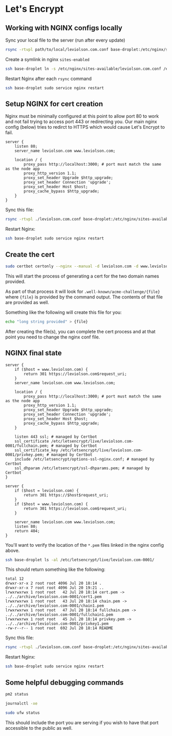 # Let's Encrypt

## Working with NGINX configs locally

Sync your local file to the server (run after every update)
```bash
rsync -rtvpl path/to/local/leviolson.com.conf base-droplet:/etc/nginx/sites-available/
```
Create a symlink in nginx `sites-enabled`
```bash
ssh base-droplet ln -s /etc/nginx/sites-available/leviolson.com.conf /etc/nginx/sites-enabled/
```
Restart Nginx after each `rsync` command
```bash
ssh base-droplet sudo service nginx restart
```

## Setup NGINX for cert creation
Nginx must be minimally configured at this point to allow port 80 to work and not fail trying to access port 443 or redirecting you.  Our main nginx config (below) tries to redirct to HTTPS which would cause Let's Encrypt to fail.

```nginx
server {
    listen 80;
    server_name leviolson.com www.leviolson.com;

    location / {
        proxy_pass http://localhost:3000; # port must match the same as the node app
        proxy_http_version 1.1;
        proxy_set_header Upgrade $http_upgrade;
        proxy_set_header Connection 'upgrade';
        proxy_set_header Host $host;
        proxy_cache_bypass $http_upgrade;
    }
}
```

Sync this file:
```bash
rsync -rtvpl ./leviolson.com.conf base-droplet:/etc/nginx/sites-available/
```
Restart Nginx:
```bash
ssh base-droplet sudo service nginx restart
```

## Create the cert

```bash
sudo certbot certonly --nginx --manual -d leviolson.com -d www.leviolson.com
```

This will start the process of generating a cert for the two domain names provided.

As part of that process it will look for `.well-known/acme-challenge/{file}` where `{file}` is provided by the command output.  The contents of that file are provided as well.

Something like the following will create this file for you:

```bash
echo "long string provided" > {file}
```

After creating the file(s), you can complete the cert process and at that point you need to change the nginx conf file.

## NGINX final state

```nginx
server {
    if ($host = www.leviolson.com) {
        return 301 https://leviolson.com$request_uri;
    }
    server_name leviolson.com www.leviolson.com;

    location / {
        proxy_pass http://localhost:3000; # port must match the same as the node app
        proxy_http_version 1.1;
        proxy_set_header Upgrade $http_upgrade;
        proxy_set_header Connection 'upgrade';
        proxy_set_header Host $host;
        proxy_cache_bypass $http_upgrade;
    }

    listen 443 ssl; # managed by Certbot
    ssl_certificate /etc/letsencrypt/live/leviolson.com-0001/fullchain.pem; # managed by Certbot
    ssl_certificate_key /etc/letsencrypt/live/leviolson.com-0001/privkey.pem; # managed by Certbot
    include /etc/letsencrypt/options-ssl-nginx.conf; # managed by Certbot
    ssl_dhparam /etc/letsencrypt/ssl-dhparams.pem; # managed by Certbot
}

server {
    if ($host = leviolson.com) {
        return 301 https://$host$request_uri;
    }
    if ($host = www.leviolson.com) {
        return 301 https://leviolson.com$request_uri;
    }

    server_name leviolson.com www.leviolson.com;
    listen 80;
    return 404;
}
```

You'll want to verify the location of the `*.pem` files linked in the nginx config above.
```bash
ssh base-droplet ls -al /etc/letsencrypt/live/leviolson.com-0001/
```
This should return something like the following:
```
total 12
drwxr-xr-x 2 root root 4096 Jul 20 18:14 .
drwxr-xr-x 7 root root 4096 Jul 20 19:21 ..
lrwxrwxrwx 1 root root   42 Jul 20 18:14 cert.pem -> ../../archive/leviolson.com-0001/cert1.pem
lrwxrwxrwx 1 root root   43 Jul 20 18:14 chain.pem -> ../../archive/leviolson.com-0001/chain1.pem
lrwxrwxrwx 1 root root   47 Jul 20 18:14 fullchain.pem -> ../../archive/leviolson.com-0001/fullchain1.pem
lrwxrwxrwx 1 root root   45 Jul 20 18:14 privkey.pem -> ../../archive/leviolson.com-0001/privkey1.pem
-rw-r--r-- 1 root root  692 Jul 20 18:14 README
```


Sync this file:
```bash
rsync -rtvpl ./leviolson.com.conf base-droplet:/etc/nginx/sites-available/
```
Restart Nginx:
```bash
ssh base-droplet sudo service nginx restart
```

## Some helpful debugging commands

```bash
pm2 status
```

```bash 
journalctl -xe
```

```bash
sudo ufw status
```

This should include the port you are serving if you wish to have that port accessible to the public as well.